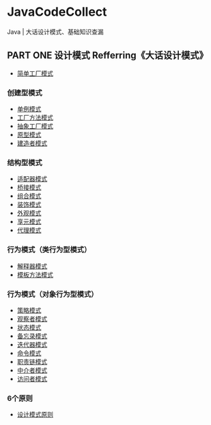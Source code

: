# JavaCodeCollect
Java | 大话设计模式、基础知识查漏


## PART ONE 设计模式 Refferring《大话设计模式》

- [简单工厂模式](./Designpattern/Factory/Simple/Calculator.java)

### 创建型模式
- [单例模式](./DesignPattern/Singleton/SingletonClient.java)
- [工厂方法模式](./src/DesignPattern/Factory/Factory/FactoryClient.java)
- [抽象工厂模式]()
- [原型模式]()
- [建造者模式]()

### 结构型模式
- [适配器模式]()
- [桥接模式]()
- [组合模式]()
- [装饰模式]()
- [外观模式]()
- [享元模式]()
- [代理模式]()

### 行为模式（类行为型模式）
- [解释器模式]()
- [模板方法模式]()

### 行为模式（对象行为型模式）
- [策略模式]()
- [观察者模式]()
- [状态模式]()
- [备忘录模式]()
- [迭代器模式]()
- [命令模式]()
- [职责链模式]()
- [中介者模式]()
- [访问者模式]()

### 6个原则
- [设计模式原则](https://www.whyyue.com/2018/03/13/设计模式-6个原则是什么？/)